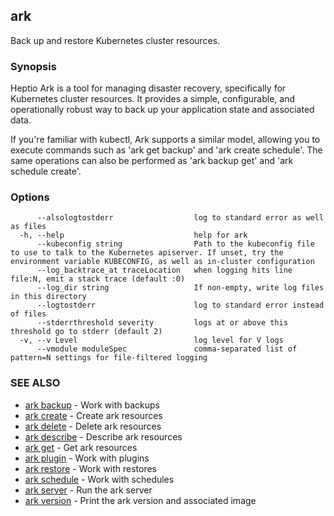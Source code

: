 ## ark

Back up and restore Kubernetes cluster resources.

### Synopsis


Heptio Ark is a tool for managing disaster recovery, specifically for Kubernetes
cluster resources. It provides a simple, configurable, and operationally robust
way to back up your application state and associated data.

If you're familiar with kubectl, Ark supports a similar model, allowing you to
execute commands such as 'ark get backup' and 'ark create schedule'. The same
operations can also be performed as 'ark backup get' and 'ark schedule create'.

### Options

```
      --alsologtostderr                  log to standard error as well as files
  -h, --help                             help for ark
      --kubeconfig string                Path to the kubeconfig file to use to talk to the Kubernetes apiserver. If unset, try the environment variable KUBECONFIG, as well as in-cluster configuration
      --log_backtrace_at traceLocation   when logging hits line file:N, emit a stack trace (default :0)
      --log_dir string                   If non-empty, write log files in this directory
      --logtostderr                      log to standard error instead of files
      --stderrthreshold severity         logs at or above this threshold go to stderr (default 2)
  -v, --v Level                          log level for V logs
      --vmodule moduleSpec               comma-separated list of pattern=N settings for file-filtered logging
```

### SEE ALSO
* [ark backup](ark_backup.md)	 - Work with backups
* [ark create](ark_create.md)	 - Create ark resources
* [ark delete](ark_delete.md)	 - Delete ark resources
* [ark describe](ark_describe.md)	 - Describe ark resources
* [ark get](ark_get.md)	 - Get ark resources
* [ark plugin](ark_plugin.md)	 - Work with plugins
* [ark restore](ark_restore.md)	 - Work with restores
* [ark schedule](ark_schedule.md)	 - Work with schedules
* [ark server](ark_server.md)	 - Run the ark server
* [ark version](ark_version.md)	 - Print the ark version and associated image

